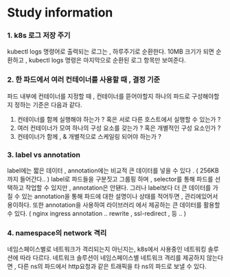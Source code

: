 # Study information
### 1. k8s 로그 저장 주기
kubectl logs 명령어로 출력되는 로그는 , 하루주기로 순환한다.
10MB 크기가 되면 순환하고 , kubectl logs 명령은 마지막으로 순환된 로그 항목만 보여준다.

### 2. 한 파드에서 여러 컨테이너를 사용할 때 , 결정 기준
파드 내부에 컨테이너를 지정할 때 , 컨테이너를 뜯어야할지 하나의 파드로 구성해야할 지 정하는 기준은 다음과 같다.
1. 컨테이너를 함께 실행해야 하는가 ? 혹은 서로 다른 호스트에서 실행할 수 있는가 ?
2.  여러 컨테이너가 모여 하나의 구성 요소를 갖는가 ? 혹은 개별적인 구성 요소인가 ?
3. 컨테이너가 함께 , & 개별적으로 스케일링 되어야 하는가 ?

### 3. label vs annotation
label에는 짧은 데이터 , annotation에는 비교적 큰 데이터를 넣을 수 있다 . ( 256KB까지 들어간다.. )
label로 파드들을 구분짓고 그룹핑 하며 , selector를 통해 파드를 선택하고 작업할 수 있지만 , annotation은 안됀다.
그러나 label보다 더 큰 데이터를 가질 수 있는 annotation을 통해 파드에 대한 설명이나 상태를 적어두면 , 관리에있어서 용이하다.
또한 annotation을 사용하여 라이브러리 에서 제공하는 큰 데이터를 활용할 수 있다. (  nginx ingress annotation .. rewrite , ssl-redirect , 등 .. )

### 4. namespace의 network 격리
네임스페이스별로 네트워크가 격리되는지 아닌지는, k8s에서 사용중인 네트워킹 솔루션에 따라 다르다.
네트워크 솔루션이 네임스페이스별 네트워크 격리를 제공하지 않는다면 , 다른 ns의 파드에서 http요청과 같은 트래픽을 타 ns의 파드로 보낼 수 있다.

